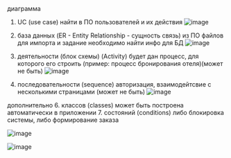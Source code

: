 диаграмма
1. UC (use case)
найти в ПО пользователей и их действия
![image](https://github.com/Banstra/exam/assets/97594123/6538a667-9c23-4d6c-8927-215b45b1ef40)

2. база данных (ER - Entity Relationship - сущность связь) 
из ПО файлов для импорта и задание необходимо найти инфо для БД
![image](https://github.com/Banstra/exam/assets/97594123/ab96a8a6-968c-4d9b-8afc-6682f8aac58a)

3. деятельности (блок схемы) (Activity)
будет дан процесс, для которого его строить (пример: процесс бронирования отеля)(может не быть)
![image](https://github.com/Banstra/exam/assets/97594123/47684f73-e92a-4860-9243-8a63d393d72a)

4. последовательности (sequence)
авторизация, взаимодейтсвие с несколькими страницами  (может не быть)
![image](https://github.com/Banstra/exam/assets/97594123/88c8a290-a8b4-497c-a759-dabb8e95b4b0)

дополнительно
6. классов (classes) 
может быть построена автоматически в приложении
7. состояний (conditions)
либо блокировка системы, либо формирование заказа

![image](https://github.com/Banstra/exam/assets/97594123/28c01561-c446-4916-80dc-62ae7093314c)

![image](https://github.com/Banstra/exam/assets/97594123/4b094e78-9958-44e1-98a7-f02c3210ac6d)
